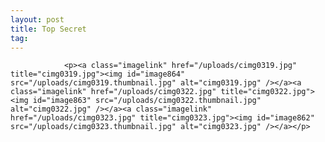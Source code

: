 ```yaml
---
layout: post
title: Top Secret
tag: 
---
```



                <p><a class="imagelink" href="/uploads/cimg0319.jpg" title="cimg0319.jpg"><img id="image864" src="/uploads/cimg0319.thumbnail.jpg" alt="cimg0319.jpg" /></a><a class="imagelink" href="/uploads/cimg0322.jpg" title="cimg0322.jpg"><img id="image863" src="/uploads/cimg0322.thumbnail.jpg" alt="cimg0322.jpg" /></a><a class="imagelink" href="/uploads/cimg0323.jpg" title="cimg0323.jpg"><img id="image862" src="/uploads/cimg0323.thumbnail.jpg" alt="cimg0323.jpg" /></a></p>
            
